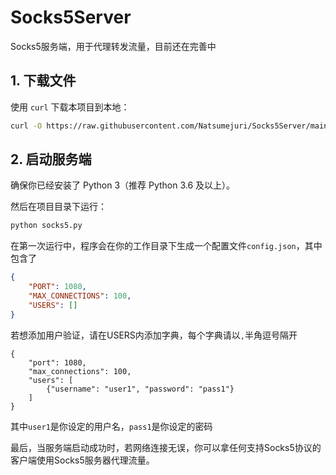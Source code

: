 # Socks5Server
Socks5服务端，用于代理转发流量，目前还在完善中

## 1. 下载文件

使用 `curl` 下载本项目到本地：

```bash
curl -O https://raw.githubusercontent.com/Natsumejuri/Socks5Server/main/socks5.py
```
## 2. 启动服务端

确保你已经安装了 Python 3（推荐 Python 3.6 及以上）。

然后在项目目录下运行：

```bash
python socks5.py
```
在第一次运行中，程序会在你的工作目录下生成一个配置文件`config.json`，其中包含了  

```json
{
    "PORT": 1080,
    "MAX_CONNECTIONS": 100,
    "USERS": []
}
```
若想添加用户验证，请在USERS内添加字典，每个字典请以`,`半角逗号隔开  
```
{
    "port": 1080,
    "max_connections": 100,
    "users": [
        {"username": "user1", "password": "pass1"}
    ]
}

```
其中`user1`是你设定的用户名，`pass1`是你设定的密码  

最后，当服务端启动成功时，若网络连接无误，你可以拿任何支持Socks5协议的客户端使用Socks5服务器代理流量。
